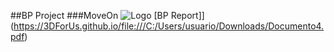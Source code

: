 ##BP Project
###MoveOn
![Logo](https://3DForUs.github.io/https://github.com/MoveOnSportingGoods/MoveOn/blob/main/LOGO.png?raw=true.png)
[BP Report]](https://3DForUs.github.io/file:///C:/Users/usuario/Downloads/Documento4.pdf)
